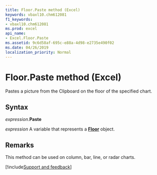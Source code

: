 ```yaml
---
title: Floor.Paste method (Excel)
keywords: vbaxl10.chm612081
f1_keywords:
- vbaxl10.chm612081
ms.prod: excel
api_name:
- Excel.Floor.Paste
ms.assetid: 9c6d58af-695c-e88a-4d98-e2735e490f02
ms.date: 04/26/2019
localization_priority: Normal
---
```



# Floor.Paste method (Excel)

Pastes a picture from the Clipboard on the floor of the specified chart.


## Syntax

_expression_.**Paste**

_expression_ A variable that represents a **[Floor](excel.floor(object).md)** object.


## Remarks

This method can be used on column, bar, line, or radar charts.




[!include[Support and feedback](~/includes/feedback-boilerplate.md)]